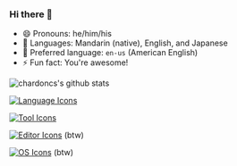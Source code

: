 ### Hi there 👋

- 😄 Pronouns: he/him/his
- 🙊 Languages: Mandarin (native), English, and Japanese
- 🙊 Preferred language: `en-us` (American English)
- ⚡️ Fun fact: You're awesome!

![chardoncs's github stats](https://github-readme-stats.vercel.app/api?username=chardoncs&show_icons=true&bg_color=25,00132c,003247&text_color=e0f7fa&title_color=fce4ec&icon_color=f186c0)

[![Language Icons](https://skillicons.dev/icons?i=c,cpp,rust,go,js,ts,python,lua,julia,ruby,zig)](https://skillicons.dev)

[![Tool Icons](https://skillicons.dev/icons?i=pytorch,sklearn,opencv,nextjs,react,svelte,qt,npm,pnpm,yarn,bun,django,docker,nodejs,deno)](https://skillicons.dev)

[![Editor Icons](https://skillicons.dev/icons?i=neovim)](https://skillicons.dev)  (btw)

[![OS Icons](https://skillicons.dev/icons?i=arch)](https://skillicons.dev)  (btw)

